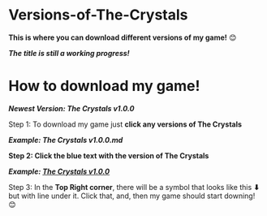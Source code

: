 # Versions-of-The-Crystals
<b>This is where you can download different versions of my game!</b> 😊

<b><i>The title is still a working progress!</i></b>

# How to download my game!

<b><i>Newest Version: The Crystals v1.0.0</i></b>

Step 1: To download my game just <b>click any versions of The Crystals</b>

<b><i>Example: The Crystals v1.0.0.md</i></b>

<b>Step 2: Click the blue text with the version of The Crystals</b>

<b><i>Example: [The Crystals v1.0.0](https://drive.google.com/open?id=10zqK3V3DpeCgyQ3bWezFRtpoIYgwYxTf)</i></b>

Step 3: In the <b>Top Right corner</b>, there will be a symbol that looks like this <b>⬇</b> but with line under it. Click that, and, then my game should start downing! 😊
